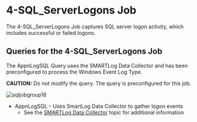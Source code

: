 # 4-SQL_ServerLogons Job

The 4-SQL_ServerLogons Job captures SQL server logon activity, which includes successful or failed
logons.

## Queries for the 4-SQL_ServerLogons Job

The AppnLogSQL Query uses the SMARTLog Data Collector and has been preconfigured to process the
Windows Event Log Type.

**CAUTION:** Do not modify the query. The query is preconfigured for this job.

![sqljobgroup18](/img/versioned_docs/accessanalyzer_11.6/accessanalyzer/solutions/databases/sql/collection/sqljobgroup18.webp)

- AppnLogSQL – Uses SmartLog Data Collector to gather logon events
    - See the
      [SMARTLog Data Collector](/docs/accessanalyzer/11.6/accessanalyzer/admin/datacollector/smartlog/overview.md)
      topic for additional information
